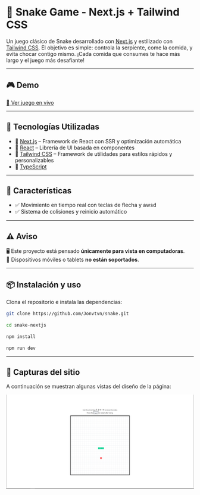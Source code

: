 # 🐍 Snake Game - Next.js + Tailwind CSS

Un juego clásico de Snake desarrollado con [Next.js](https://nextjs.org/) y estilizado con [Tailwind CSS](https://tailwindcss.com/). El objetivo es simple: controla la serpiente, come la comida, y evita chocar contigo mismo. ¡Cada comida que consumes te hace más largo y el juego más desafiante!

---

## 🎮 Demo

[🚀 Ver juego en vivo](https://snake-web-app.vercel.app/)  

---

## 🧰 Tecnologías Utilizadas

- 🔹 [Next.js](https://nextjs.org/) – Framework de React con SSR y optimización automática
- 🔹 [React](https://react.dev/) – Librería de UI basada en componentes
- 🔹 [Tailwind CSS](https://tailwindcss.com/) – Framework de utilidades para estilos rápidos y personalizables
- 🔹 [TypeScript](https://www.typescriptlang.org/)

---

## 🚀 Características

- ✅ Movimiento en tiempo real con teclas de flecha y awsd
- ✅ Sistema de colisiones y reinicio automático

---

## ⚠️ Aviso

🖥️ Este proyecto está pensado **únicamente para vista en computadoras**.  
📱 Dispositivos móviles o tablets **no están soportados**.

---

## 📦 Instalación y uso

Clona el repositorio e instala las dependencias:

```bash
git clone https://github.com/Jonvtvn/snake.git
```
```bash
cd snake-nextjs
```
```bash
npm install
```
```bash
npm run dev
```

---

## 📸 Capturas del sitio

A continuación se muestran algunas vistas del diseño de la página:

![Vista 1](./public/snake.png)

